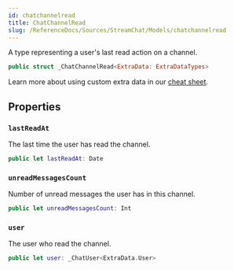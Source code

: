 ```yaml
---
id: chatchannelread 
title: ChatChannelRead
slug: /ReferenceDocs/Sources/StreamChat/Models/chatchannelread
---
```


A type representing a user's last read action on a channel.

``` swift
public struct _ChatChannelRead<ExtraData: ExtraDataTypes> 
```

> 

Learn more about using custom extra data in our [cheat sheet](https://github.com/GetStream/stream-chat-swift/wiki/Cheat-Sheet#working-with-extra-data).

## Properties

### `lastReadAt`

The last time the user has read the channel.

``` swift
public let lastReadAt: Date
```

### `unreadMessagesCount`

Number of unread messages the user has in this channel.

``` swift
public let unreadMessagesCount: Int
```

### `user`

The user who read the channel.

``` swift
public let user: _ChatUser<ExtraData.User>
```
